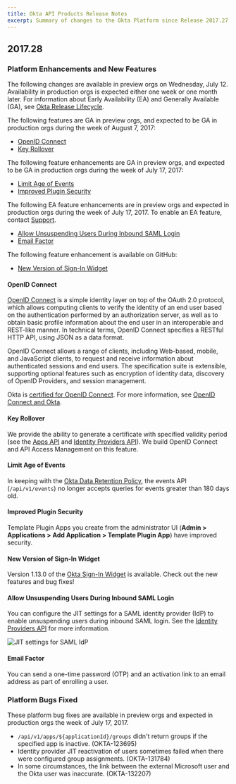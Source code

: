 ```yaml
---
title: Okta API Products Release Notes
excerpt: Summary of changes to the Okta Platform since Release 2017.27
---
```


## 2017.28

### Platform Enhancements and New Features

The following changes are available in preview orgs on Wednesday, July 12. Availability in production orgs is expected either one week or one month later. For information about Early Availability (EA) and Generally Available (GA), see [Okta Release Lifecycle](https://developer.okta.com/docs/api/getting_started/releases-at-okta).

The following features are GA in preview orgs, and expected to be GA in production orgs during the week of August 7, 2017:

* [OpenID Connect](#openid-connect)
* [Key Rollover](#key-rollover)

The following feature enhancements are GA in preview orgs, and expected to be GA in production orgs during the week of July 17, 2017:

* [Limit Age of Events](#limit-age-of-events)
* [Improved Plugin Security](#improved-plugin-security)

The following EA feature enhancements are in preview orgs and expected in production orgs during the week of July 17, 2017.
To enable an EA feature, contact [Support](https://support.okta.com/help/open_case).

* [Allow Unsuspending Users During Inbound SAML Login](#allow-unsuspending-users-during-inbound-saml-login)
* [Email Factor](#email-factor)

The following feature enhancement is available on GitHub:

* [New Version of Sign-In Widget](#new-version-of-sign-in-widget)

#### OpenID Connect

[OpenID Connect](https://developer.okta.com/docs/api/resources/oidc) is a simple identity layer on top of the OAuth 2.0 protocol, which allows computing clients to verify the identity of an end user based on the authentication performed by an authorization server, as well as to obtain basic profile information about the end user in an interoperable and REST-like manner. In technical terms, OpenID Connect specifies a RESTful HTTP API, using JSON as a data format.

 OpenID Connect allows a range of clients, including Web-based, mobile, and JavaScript clients, to request and receive information about authenticated sessions and end users. The specification suite is extensible, supporting optional features such as encryption of identity data, discovery of OpenID Providers, and session management.

 Okta is [certified for OpenID Connect](http://openid.net/certification/). For more information, see [OpenID Connect and Okta](/docs/reference/api/oidc/).<!-- OKTA-132049  -->


#### Key Rollover

We provide the ability to generate a certificate with specified validity period (see the [Apps API](https://developer.okta.com/docs/reference/api/apps/) and [Identity Providers API](https://developer.okta.com/docs/api/resources/idps)). We build OpenID Connect and API Access Management on this feature.<!-- OKTA-132045  -->

#### Limit Age of Events

In keeping with the [Okta Data Retention Policy](https://support.okta.com/help/Documentation/Knowledge_Article/Okta-Data-Retention-Policy), the events API (`/api/v1/events`) no longer accepts queries for events greater than 180 days old.<!-- OKTA-125424, 120605  -->

#### Improved Plugin Security
Template Plugin Apps you create from the administrator UI (**Admin > Applications > Add Application > Template Plugin App**) have improved security.<!-- OKTA-132490  -->

#### New Version of Sign-In Widget

Version 1.13.0 of the [Okta Sign-In Widget](https://github.com/okta/okta-signin-widget/releases) is available. Check out the new features and bug fixes!<!-- (OKTA-131661) -->

#### Allow Unsuspending Users During Inbound SAML Login

You can configure the JIT settings for a SAML identity provider (IdP) to enable unsuspending users during inbound SAML login. See the [Identity Providers API](https://developer.okta.com/docs/api/resources/idps) for more information.<!-- OKTA-128384 -->

![JIT settings for SAML IdP](/img/release_notes/JIT_settings.png "JIT settings for SAML IdP")

#### Email Factor

 You can send a one-time password (OTP) and an activation link to an email address as part of enrolling a user.<!-- OKTA-132297  -->

### Platform Bugs Fixed

These platform bug fixes are available in preview orgs and expected in production orgs the week of July 17, 2017.

* `/api/v1/apps/${applicationId}/groups` didn't return groups if the specified app is inactive. (OKTA-123695)
* Identity provider JIT reactivation of users sometimes failed when there were configured group assignments. (OKTA-131784)
* In some circumstances, the link between the external Microsoft user and the Okta user was inaccurate.  (OKTA-132207)
